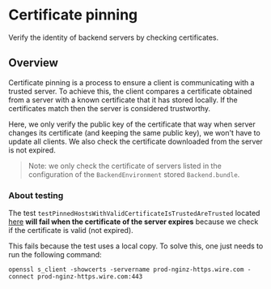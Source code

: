 # Certificate pinning

Verify the identity of backend servers by checking certificates.

## Overview

Certificate pinning is a process to ensure a client is communicating with a trusted server. To achieve this, the client compares a certificate obtained from a server with a known certificate that it has stored locally. If the certificates match then the server is considered trustworthy.


Here, we only verify the public key of the certificate that way when server changes its certificate (and keeping the same public key), we won't have to update all clients. We also check the certificate downloaded from the server is not expired.

> Note: we only check the certificate of servers listed in the configuration of the ``BackendEnvironment`` stored `Backend.bundle`.


### About testing

The test `testPinnedHostsWithValidCertificateIsTrustedAreTrusted` located [here](https://github.com/wireapp/wire-ios/blob/ed7f01240d44dedb22f5f123d549cca69598002c/wire-ios-transport/Tests/Source/URLSession/ServerCertificateTrustTests.swift#L141) **will fail when the certificate of the server expires** because we check if the certificate is valid (not expired). 

This fails because the test uses a local copy. To solve this, one just needs to run the following command: 

```
openssl s_client -showcerts -servername prod-nginz-https.wire.com -connect prod-nginz-https.wire.com:443
```
